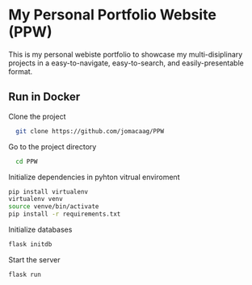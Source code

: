  
# My Personal Portfolio Website (PPW)
This is my personal webiste portfolio to showcase my multi-disiplinary projects in a easy-to-navigate, easy-to-search, and easily-presentable format.  

## Run in Docker 

Clone the project  

~~~bash  
  git clone https://github.com/jomacaag/PPW
~~~

Go to the project directory  

~~~bash  
  cd PPW
~~~

Initialize dependencies in pyhton vitrual enviroment  

~~~bash  
pip install virtualenv
virtualenv venv
source venve/bin/activate
pip install -r requirements.txt
~~~

Initialize databases
~~~bash
flask initdb
~~~

Start the server  

~~~bash  
flask run
~~~
